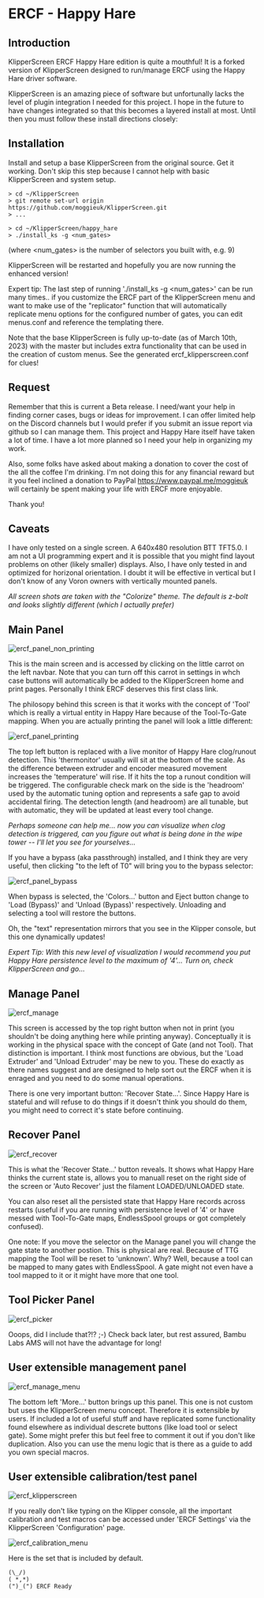 # ERCF - Happy Hare

## Introduction
KlipperScreen ERCF Happy Hare edition is quite a mouthful!  It is a forked version of KlipperScreen designed to run/manage ERCF using the Happy Hare driver software.

KlipperScreen is an amazing piece of software but unfortunally lacks the level of plugin integration I needed for this project.  I hope in the future to have changes integrated so that this becomes a layered install at most.  Until then you must follow these install directions closely:

## Installation
Install and setup a base KlipperScreen from the original source. Get it working. Don't skip this step because I cannot help with basic KlipperScreen and system setup.

    > cd ~/KlipperScreen
    > git remote set-url origin https://github.com/moggieuk/KlipperScreen.git
    > ...
   
    > cd ~/KlipperScreen/happy_hare
    > ./install_ks -g <num_gates>
   
(where <num_gates> is the number of selectors you built with, e.g. 9)
   
KlipperScreen will be restarted and hopefully you are now running the enhanced version!

Expert tip: The last step of running './install_ks -g <num_gates>' can be run many times.. if you customize the ERCF part of the KlipperScreen menu and want to make use of the "replicator" function that will automatically replicate menu options for the configured number of gates, you can edit menus.conf and reference the templating there.

Note that the base KlipperScreen is fully up-to-date (as of March 10th, 2023) with the master but includes extra functionality that can be used in the creation of custom menus.  See the generated ercf_klipperscreen.conf for clues!

## Request
Remember that this is current a Beta release.  I need/want your help in finding corner cases, bugs or ideas for improvement.  I can offer limited help on the Discord channels but I would prefer if you submit an issue report via github so I can manage them.  This project and Happy Hare itself have taken a lot of time. I have a lot more planned so I need your help in organizing my work.

Also, some folks have asked about making a donation to cover the cost of the all the coffee I'm drinking.  I'm not doing this for any financial reward but it you feel inclined a donation to PayPal https://www.paypal.me/moggieuk will certainly be spent making your life with ERCF more enjoyable.

Thank you!

## Caveats
I have only tested on a single screen.  A 640x480 resolution BTT TFT5.0.   I am not a UI programming expert and it is possible that you might find layout problems on other (likely smaller) displays.  Also, I have only tested in and optimized for horizonal orientation.  I doubt it will be effective in vertical but I don't know of any Voron owners with vertically mounted panels. 

*All screen shots are taken with the "Colorize" theme.  The default is z-bolt and looks slightly different (which I actually prefer)*

## Main Panel

![ercf_panel_non_printing](img/ercf/ercf_main.png)

This is the main screen and is accessed by clicking on the little carrot on the left navbar.   Note that you can turn off this carrot in settings in whch case buttons will automatically be added to the KlipperScreen home and print pages.  Personally I think ERCF deserves this first class link.

The philosopy behind this screen is that it works with the concept of 'Tool' which is really a virtual entity in Happy Hare because of the Tool-To-Gate mapping.  When you are actually printing the panel will look a little different:

![ercf_panel_printing](img/ercf/ercf_main_printing.png)

The top left button is replaced with a live monitor of Happy Hare clog/runout detection.  This 'thermonitor' usually will sit at the bottom of the scale.  As the difference between extruder and encoder measured movement increases the 'temperature' will rise.  If it hits the top a runout condition will be triggered.  The configurable check mark on the side is the 'headroom' used by the automatic tuning option and represents a safe gap to avoid accidental firing.  The detection length (and headroom) are all tunable, but with automatic, they will be updated at least every tool change.

_Perhaps someone can help me... now you can visualize when clog detection is triggered, can you figure out what is being done in the wipe tower -- I'll let you see for yourselves..._

If you have a bypass (aka passthrough) installed, and I think they are very useful, then clicking "to the left of T0" will bring you to the bypass selector:

![ercf_panel_bypass](img/ercf/ercf_main_bypass.png)

When bypass is selected, the 'Colors...' button and Eject button change to 'Load (Bypass)' and 'Unload (Bypass)' respectively.  Unloading and selecting a tool will restore the buttons.

Oh, the "text" representation mirrors that you see in the Klipper console, but this one dynamically updates!

_Expert Tip: With this new level of visualization I would recommend you put Happy Hare persistence level to the maximum of '4'...  Turn on, check KlipperScreen and go..._

## Manage Panel

![ercf_manage](img/ercf/ercf_manage.png)

This screen is accessed by the top right button when not in print (you shouldn't be doing anything here while printing anyway).  Conceptually it is working in the physical space with the concept of Gate (and not Tool).  That distinction is important.   I think most functions are obvious, but the 'Load Extruder' and 'Unload Extruder' may be new to you.  These do exactly as there names suggest and are designed to help sort out the ERCF when it is enraged and you need to do some manual operations.

There is one very important button: 'Recover State...'. Since Happy Hare is stateful and will refuse to do things if it doesn't think you should do them, you might need to correct it's state before continuing.

## Recover Panel

![ercf_recover](img/ercf/ercf_recover.png)

This is what the 'Recover State...' button reveals.  It shows what Happy Hare thinks the current state is, allows you to manuall reset on the right side of the screen or 'Auto Recover' just the filament LOADED/UNLOADED state.

You can also reset all the persisted state that Happy Hare records across restarts (useful if you are running with persistence level of '4' or have messed with Tool-To-Gate maps, EndlessSpool groups or got completely confused).

One note: If you move the selector on the Manage panel you will change the gate state to another postion. This is physical are real.  Because of TTG mapping the Tool will be reset to 'unknown'.  Why?  Well, because a tool can be mapped to many gates with EndlessSpool.  A gate might not even have a tool mapped to it or it might have more that one tool.

## Tool Picker Panel

![ercf_picker](img/ercf/ercf_picker.png)

Ooops, did I include that?!? ;-)  Check back later, but rest assured, Bambu Labs AMS will not have the advantage for long!

## User extensible management panel

![ercf_manage_menu](img/ercf/ercf_user_manage_menu.png)

The bottom left 'More...' button brings up this panel.  This one is not custom but uses the KlipperScreen menu concept. Therefore it is extensible by users. If included a lot of useful stuff and have replicated some functionality found elsewhere as individual descrete buttons (like load tool or select gate).  Some might prefer this but feel free to comment it out if you don't like duplication.  Also you can use the menu logic that is there as a guide to add you own special macros.

## User extensible calibration/test panel

![ercf_klipperscreen](img/ercf/klipperscreen_config.png)

If you really don't like typing on the Klipper console, all the important calibration and test macros can be accessed under 'ERCF Settings' via the KlipperScreen 'Configuration' page.

![ercf_calibration_menu](img/ercf/ercf_user_calibration_menu.png)

Here is the set that is included by default.

    (\_/)
    ( *,*)
    (")_(") ERCF Ready
